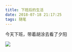 ```yaml
---
title: 下班后的生活
date: 2018-07-18 21:17:25
tags: 随笔
---
```


今天下班，带着胡涂去看了夕阳

![](http://pc1wmuu3h.bkt.clouddn.com/2018-7-19.jpeg)